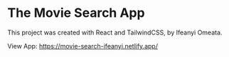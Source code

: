 # The Movie Search App

This project was created with React and TailwindCSS, by Ifeanyi Omeata.

View App: https://movie-search-ifeanyi.netlify.app/


